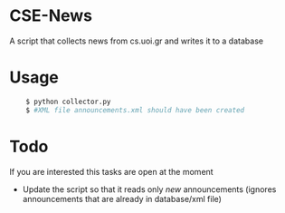 # CSE-News
A script that collects news from cs.uoi.gr and writes it to a database

# Usage

```sh
    $ python collector.py
    $ #XML file announcements.xml should have been created
```

# Todo
If you are interested this tasks are open at the moment
- Update the script so that it reads only *new* announcements (ignores announcements that are already in database/xml file)
